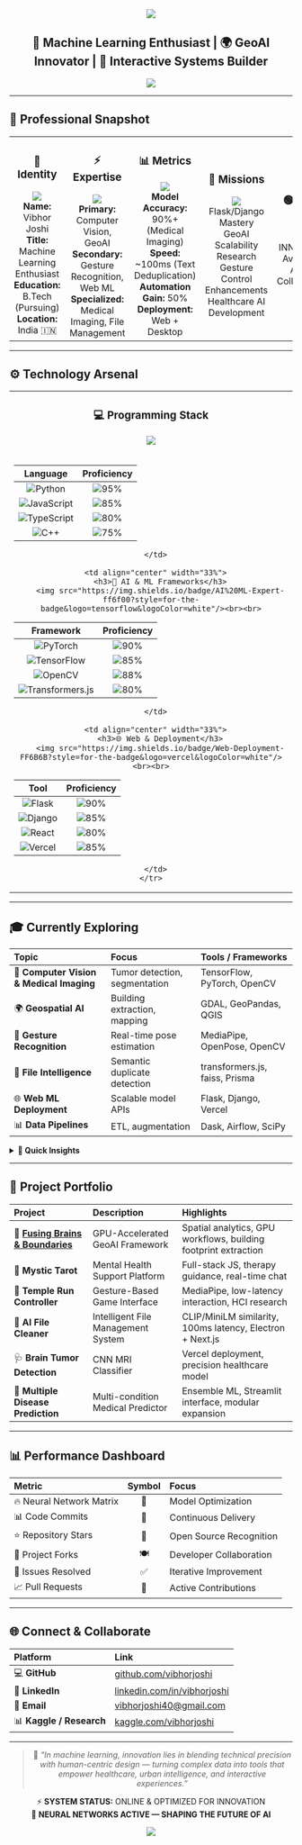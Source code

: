 <!-- Header Section -->
<div align="center">
  <img src="https://capsule-render.vercel.app/api?type=waving&color=gradient&customColorList=6,11,20,24&height=220&section=header&text=VIBHOR%20JOSHI&fontSize=45&fontColor=ffffff&animation=fadeIn&fontAlign=50"/>
  
  <h2>🎯 Machine Learning Enthusiast | 🌍 GeoAI Innovator | 🤖 Interactive Systems Builder</h2>

  <img src="https://komarev.com/ghpvc/?username=vibhorjoshi&style=for-the-badge&color=4A4A8C&label=NEURAL+CONNECTIONS"/>
</div>

---

## 👤 Professional Snapshot

<div align="center">
  <table width="100%">
    <tr>
      <td align="center">
        <h3>👤 Identity</h3>
        <img src="https://img.shields.io/badge/Identity-Profile-4A4A8C?style=for-the-badge&logo=user&logoColor=white"/><br>
        <b>Name:</b> Vibhor Joshi <br>
        <b>Title:</b> Machine Learning Enthusiast <br>
        <b>Education:</b> B.Tech (Pursuing) <br>
        <b>Location:</b> India 🇮🇳
      </td>
      <td align="center">
        <h3>⚡ Expertise</h3>
        <img src="https://img.shields.io/badge/Expertise-Advanced-00B894?style=for-the-badge&logo=target&logoColor=white"/><br>
        <b>Primary:</b> Computer Vision, GeoAI <br>
        <b>Secondary:</b> Gesture Recognition, Web ML <br>
        <b>Specialized:</b> Medical Imaging, File Management
      </td>
      <td align="center">
        <h3>📊 Metrics</h3>
        <img src="https://img.shields.io/badge/Performance-Metrics-FF6B35?style=for-the-badge&logo=chart-line&logoColor=white"/><br>
        <b>Model Accuracy:</b> 90%+ (Medical Imaging)<br>
        <b>Speed:</b> ~100ms (Text Deduplication)<br>
        <b>Automation Gain:</b> 50%<br>
        <b>Deployment:</b> Web + Desktop
      </td>
      <td align="center">
        <h3>🚀 Missions</h3>
        <img src="https://img.shields.io/badge/Missions-Active-6C5CE7?style=for-the-badge&logo=rocket&logoColor=white"/><br>
        Flask/Django Mastery<br>
        GeoAI Scalability Research<br>
        Gesture Control Enhancements<br>
        Healthcare AI Development
      </td>
      <td align="center">
        <h3>🟢 Status</h3>
        <img src="https://img.shields.io/badge/System-ONLINE-brightgreen?style=for-the-badge&logo=power&logoColor=white"/><br>
        Mode: INNOVATION<br>
        Availability: ACTIVE<br>
        Collaboration: OPEN
      </td>
    </tr>
  </table>
</div>

---

## ⚙️ Technology Arsenal

<div align="center">
  <table width="100%">
    <tr>
      <td align="center" width="33%">
        <h3>💻 Programming Stack</h3>
        <img src="https://img.shields.io/badge/Programming-Expert-success?style=for-the-badge&logo=code&logoColor=white"/>
        <br><br>

| Language | Proficiency |
|:---:|:---:|
| ![Python](https://img.shields.io/badge/Python-Expert-3776ab?style=flat-square&logo=python&logoColor=white) | ![95%](https://img.shields.io/badge/95%25-brightgreen?style=flat-square) |
| ![JavaScript](https://img.shields.io/badge/JavaScript-Advanced-f7df1e?style=flat-square&logo=javascript&logoColor=black) | ![85%](https://img.shields.io/badge/85%25-green?style=flat-square) |
| ![TypeScript](https://img.shields.io/badge/TypeScript-Advanced-007acc?style=flat-square&logo=typescript&logoColor=white) | ![80%](https://img.shields.io/badge/80%25-green?style=flat-square) |
| ![C++](https://img.shields.io/badge/C++-Proficient-00599c?style=flat-square&logo=cplusplus&logoColor=white) | ![75%](https://img.shields.io/badge/75%25-yellow?style=flat-square) |
      </td>

      <td align="center" width="33%">
        <h3>🤖 AI & ML Frameworks</h3>
        <img src="https://img.shields.io/badge/AI%20ML-Expert-ff6f00?style=for-the-badge&logo=tensorflow&logoColor=white"/><br><br>

| Framework | Proficiency |
|:---:|:---:|
| ![PyTorch](https://img.shields.io/badge/PyTorch-Expert-ee4c2c?style=flat-square&logo=pytorch&logoColor=white) | ![90%](https://img.shields.io/badge/90%25-brightgreen?style=flat-square) |
| ![TensorFlow](https://img.shields.io/badge/TensorFlow-Advanced-ff6f00?style=flat-square&logo=tensorflow&logoColor=white) | ![85%](https://img.shields.io/badge/85%25-green?style=flat-square) |
| ![OpenCV](https://img.shields.io/badge/OpenCV-Specialist-5c3ee8?style=flat-square&logo=opencv&logoColor=white) | ![88%](https://img.shields.io/badge/88%25-green?style=flat-square) |
| ![Transformers.js](https://img.shields.io/badge/transformers.js-Integrated-412991?style=flat-square&logo=huggingface&logoColor=white) | ![80%](https://img.shields.io/badge/80%25-green?style=flat-square) |
      </td>

      <td align="center" width="33%">
        <h3>🌐 Web & Deployment</h3>
        <img src="https://img.shields.io/badge/Web-Deployment-FF6B6B?style=for-the-badge&logo=vercel&logoColor=white"/><br><br>

| Tool | Proficiency |
|:---:|:---:|
| ![Flask](https://img.shields.io/badge/Flask-Expert-000000?style=flat-square&logo=flask&logoColor=white) | ![90%](https://img.shields.io/badge/90%25-brightgreen?style=flat-square) |
| ![Django](https://img.shields.io/badge/Django-Advanced-092e20?style=flat-square&logo=django&logoColor=white) | ![85%](https://img.shields.io/badge/85%25-green?style=flat-square) |
| ![React](https://img.shields.io/badge/React-Advanced-61dafb?style=flat-square&logo=react&logoColor=black) | ![80%](https://img.shields.io/badge/80%25-green?style=flat-square) |
| ![Vercel](https://img.shields.io/badge/Vercel-Specialist-000000?style=flat-square&logo=vercel&logoColor=white) | ![85%](https://img.shields.io/badge/85%25-green?style=flat-square) |
      </td>
    </tr>
  </table>
</div>

---

## 🎓 Currently Exploring

| Topic | Focus | Tools / Frameworks |
|:---|:---|:---|
| 🧠 **Computer Vision & Medical Imaging** | Tumor detection, segmentation | TensorFlow, PyTorch, OpenCV |
| 🌍 **Geospatial AI** | Building extraction, mapping | GDAL, GeoPandas, QGIS |
| 🤖 **Gesture Recognition** | Real-time pose estimation | MediaPipe, OpenPose, OpenCV |
| 📁 **File Intelligence** | Semantic duplicate detection | transformers.js, faiss, Prisma |
| 🌐 **Web ML Deployment** | Scalable model APIs | Flask, Django, Vercel |
| 📊 **Data Pipelines** | ETL, augmentation | Dask, Airflow, SciPy |

<details>
  <summary><b>🧩 Quick Insights</b></summary>
  - CNNs & transfer learning for medical imaging  
  - GPU-accelerated GeoAI with heterogeneous imagery  
  - Real-time gesture control for interactive systems  
  - Semantic file similarity via MiniLM & CLIP  
  - Cloud-ready ML deployment via Flask/Django + React  
  - Optimized preprocessing & augmentation pipelines  
</details>

---

## 💼 Project Portfolio

| Project | Description | Highlights |
|:---|:---|:---|
| 🚀 [**Fusing Brains & Boundaries**](https://github.com/vibhorjoshi/Fusing-Brains-and-Boundaries) | GPU-Accelerated GeoAI Framework | Spatial analytics, GPU workflows, building footprint extraction |
| 🧠 **Mystic Tarot** | Mental Health Support Platform | Full-stack JS, therapy guidance, real-time chat |
| 🤖 **Temple Run Controller** | Gesture-Based Game Interface | MediaPipe, low-latency interaction, HCI research |
| 📁 **AI File Cleaner** | Intelligent File Management System | CLIP/MiniLM similarity, 100ms latency, Electron + Next.js |
| 🩺 **Brain Tumor Detection** | CNN MRI Classifier | Vercel deployment, precision healthcare model |
| 🌿 **Multiple Disease Prediction** | Multi-condition Medical Predictor | Ensemble ML, Streamlit interface, modular expansion |

---

## 📊 Performance Dashboard

<div align="center">
  
| Metric | Symbol | Focus |
|:---|:---:|:---|
| 🔥 Neural Network Matrix | 🧠 | Model Optimization |
| 📊 Code Commits | 🧩 | Continuous Delivery |
| ⭐ Repository Stars | 🌟 | Open Source Recognition |
| 🍴 Project Forks | 🍽️ | Developer Collaboration |
| 🎯 Issues Resolved | ✅ | Iterative Improvement |
| 📈 Pull Requests | 🔁 | Active Contributions |

</div>

---

## 🌐 Connect & Collaborate

<div align="center">

| Platform | Link |
|:---|:---|
| 💻 **GitHub** | [github.com/vibhorjoshi](https://github.com/vibhorjoshi) |
| 🔗 **LinkedIn** | [linkedin.com/in/vibhorjoshi](https://linkedin.com/in/vibhorjoshi) |
| 📧 **Email** | vibhorjoshi40@gmail.com |
| 📊 **Kaggle / Research** | [kaggle.com/vibhorjoshi](https://kaggle.com/vibhorjoshi) |

</div>

---

<div align="center">

> 💭 *“In machine learning, innovation lies in blending technical precision with human-centric design — turning complex data into tools that empower healthcare, urban intelligence, and interactive experiences.”*

⚡ **SYSTEM STATUS:** ONLINE & OPTIMIZED FOR INNOVATION  
🚀 **NEURAL NETWORKS ACTIVE — SHAPING THE FUTURE OF AI**

<img src="https://capsule-render.vercel.app/api?type=waving&color=gradient&customColorList=6,11,20,24&height=100&section=footer"/>
</div>
